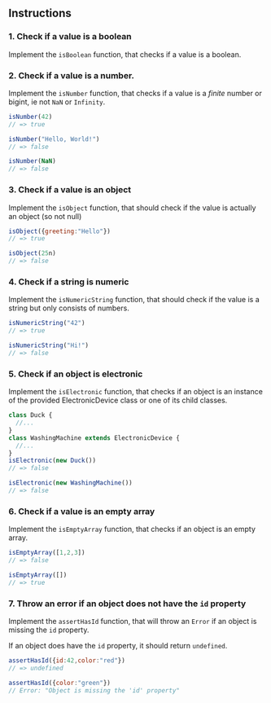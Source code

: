 ## Instructions

### 1. Check if a value is a boolean

Implement the `isBoolean` function, that checks if a value is a boolean.

### 2. Check if a value is a number.

Implement the `isNumber` function, that checks if a value is a _finite_ number or bigint, ie not `NaN` or `Infinity`.

```javascript
isNumber(42)
// => true

isNumber("Hello, World!")
// => false

isNumber(NaN)
// => false
```

### 3. Check if a value is an object

Implement the `isObject` function, that should check if the value is actually an object (so not null)

```javascript
isObject({greeting:"Hello"})
// => true

isObject(25n)
// => false
```

### 4. Check if a string is numeric

Implement the `isNumericString` function, that should check if the value is a string but only consists of numbers.

```javascript
isNumericString("42")
// => true

isNumericString("Hi!")
// => false
```

### 5. Check if an object is electronic

Implement the `isElectronic` function, that checks if an object is an instance of the provided ElectronicDevice class or one of its child classes.

```javascript
class Duck {
  //...
}
class WashingMachine extends ElectronicDevice {
  //...
}
isElectronic(new Duck())
// => false

isElectronic(new WashingMachine())
// => false
```

### 6. Check if a value is an empty array

Implement the `isEmptyArray` function, that checks if an object is an empty array.
```javascript
isEmptyArray([1,2,3])
// => false

isEmptyArray([])
// => true
```

### 7. Throw an error if an object does not have the `id` property

Implement the `assertHasId` function, that will throw an `Error` if an object is missing the `id` property.

If an object does have the `id` property, it should return `undefined`.

```javascript
assertHasId({id:42,color:"red"})
// => undefined

assertHasId({color:"green"})
// Error: "Object is missing the 'id' property"
```
